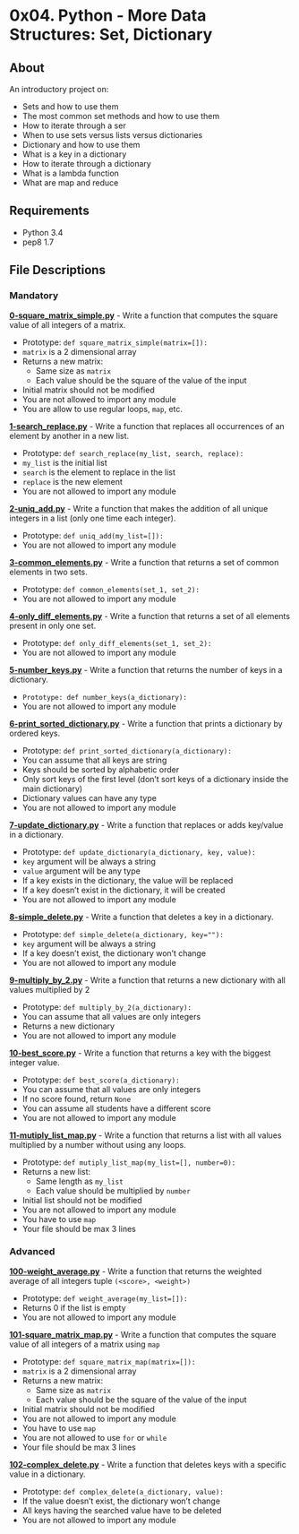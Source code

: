 # 0x04. Python - More Data Structures: Set, Dictionary
## About
An introductory project on:
- Sets and how to use them
- The most common set methods and how to use them
- How to iterate through a ser
- When to use sets versus lists versus dictionaries
- Dictionary and how to use them
- What is a key in a dictionary
- How to iterate through a dictionary
- What is a lambda function
- What are map and reduce
## Requirements
- Python 3.4
- pep8 1.7
## File Descriptions
### Mandatory
**[0-square_matrix_simple.py](0-square_matrix_simple.py)** - Write a function that computes the square value of all integers of a matrix.
- Prototype: `def square_matrix_simple(matrix=[]):`
- `matrix` is a 2 dimensional array
- Returns a new matrix:
  - Same size as `matrix`
  - Each value should be the square of the value of the input
- Initial matrix should not be modified
- You are not allowed to import any module
- You are allow to use regular loops, `map`, etc.

**[1-search_replace.py](1-search_replace.py)** - Write a function that replaces all occurrences of an element by another in a new list.
- Prototype: `def search_replace(my_list, search, replace):`
- `my_list` is the initial list
- `search` is the element to replace in the list
- `replace` is the new element
- You are not allowed to import any module

**[2-uniq_add.py](2-uniq_add.py)** - Write a function that makes the addition of all unique integers in a list (only one time each integer).
- Prototype: `def uniq_add(my_list=[]):`
- You are not allowed to import any module

**[3-common_elements.py](3-common_elements.py)** - Write a function that returns a set of common elements in two sets.
- Prototype: `def common_elements(set_1, set_2):`
- You are not allowed to import any module

**[4-only_diff_elements.py](4-only_diff_elements.py)** - Write a function that returns a set of all elements present in only one set.
- Prototype: `def only_diff_elements(set_1, set_2):`
- You are not allowed to import any module

**[5-number_keys.py](5-number_keys.py)** - Write a function that returns the number of keys in a dictionary.
- `Prototype: def number_keys(a_dictionary):`
- You are not allowed to import any module

**[6-print_sorted_dictionary.py](6-print_sorted_dictionary.py)** - Write a function that prints a dictionary by ordered keys.
- Prototype: `def print_sorted_dictionary(a_dictionary):`
- You can assume that all keys are string
- Keys should be sorted by alphabetic order
- Only sort keys of the first level (don’t sort keys of a dictionary inside the main dictionary)
- Dictionary values can have any type
- You are not allowed to import any module

**[7-update_dictionary.py](7-update_dictionary.py)** - Write a function that replaces or adds key/value in a dictionary.
- Prototype: `def update_dictionary(a_dictionary, key, value):`
- `key` argument will be always a string
- `value` argument will be any type
- If a key exists in the dictionary, the value will be replaced
- If a key doesn’t exist in the dictionary, it will be created
- You are not allowed to import any module

**[8-simple_delete.py](8-simple_delete.py)** - Write a function that deletes a key in a dictionary.
- Prototype: `def simple_delete(a_dictionary, key=""):`
- `key` argument will be always a string
- If a key doesn’t exist, the dictionary won’t change
- You are not allowed to import any module

**[9-multiply_by_2.py](9-multiply_by_2.py)** - Write a function that returns a new dictionary with all values multiplied by 2
- Prototype: `def multiply_by_2(a_dictionary):`
- You can assume that all values are only integers
- Returns a new dictionary
- You are not allowed to import any module

**[10-best_score.py](10-best_score.py)** - Write a function that returns a key with the biggest integer value.
- Prototype: `def best_score(a_dictionary):`
- You can assume that all values are only integers
- If no score found, return `None`
- You can assume all students have a different score
- You are not allowed to import any module

**[11-mutiply_list_map.py](11-mutiply_list_map.py)** - Write a function that returns a list with all values multiplied by a number without using any loops.
- Prototype: `def mutiply_list_map(my_list=[], number=0):`
- Returns a new list:
  - Same length as `my_list`
  - Each value should be multiplied by `number`
- Initial list should not be modified
- You are not allowed to import any module
- You have to use `map`
- Your file should be max 3 lines
### Advanced
**[100-weight_average.py](100-weight_average.py)** - Write a function that returns the weighted average of all integers tuple `(<score>, <weight>)`
- Prototype: `def weight_average(my_list=[]):`
- Returns 0 if the list is empty
- You are not allowed to import any module

**[101-square_matrix_map.py](101-square_matrix_map.py)** - Write a function that computes the square value of all integers of a matrix using `map`
- Prototype: `def square_matrix_map(matrix=[]):`
- `matrix` is a 2 dimensional array
- Returns a new matrix:
  - Same size as `matrix`
  - Each value should be the square of the value of the input
- Initial matrix should not be modified
- You are not allowed to import any module
- You have to use `map`
- You are not allowed to use `for` or `while`
- Your file should be max 3 lines

**[102-complex_delete.py](102-complex_delete.py)** - Write a function that deletes keys with a specific value in a dictionary.
- Prototype: `def complex_delete(a_dictionary, value):`
- If the value doesn’t exist, the dictionary won’t change
- All keys having the searched value have to be deleted
- You are not allowed to import any module
